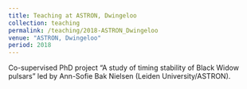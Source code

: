 ```yaml
---
title: Teaching at ASTRON, Dwingeloo
collection: teaching
permalink: /teaching/2018-ASTRON_Dwingeloo
venue: "ASTRON, Dwingeloo"
period: 2018        
---
```


Co-supervised PhD project “A study of timing stability of Black Widow pulsars” led by Ann-Sofie Bak Nielsen (Leiden University/ASTRON).                                                                                              
